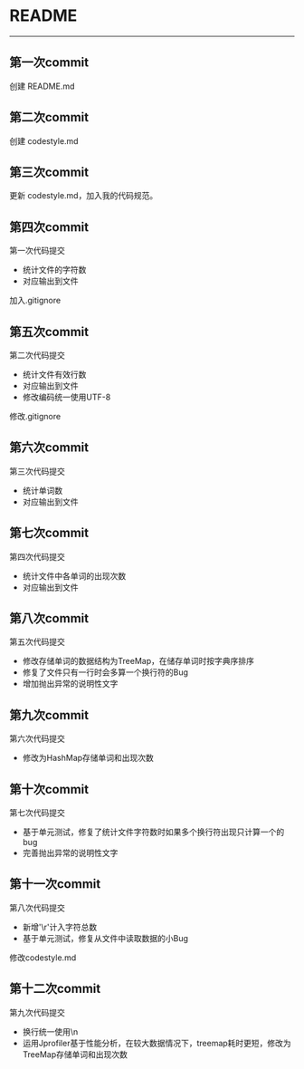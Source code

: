 # README
---

## 第一次commit
创建 README.md

## 第二次commit
创建 codestyle.md

## 第三次commit
更新 codestyle.md，加入我的代码规范。

## 第四次commit
第一次代码提交

 - 统计文件的字符数
 - 对应输出到文件

加入.gitignore

## 第五次commit
第二次代码提交

 - 统计文件有效行数
 - 对应输出到文件
 - 修改编码统一使用UTF-8

修改.gitignore

## 第六次commit
第三次代码提交

 - 统计单词数
 - 对应输出到文件

## 第七次commit
第四次代码提交

 - 统计文件中各单词的出现次数
 - 对应输出到文件

## 第八次commit
第五次代码提交

 - 修改存储单词的数据结构为TreeMap，在储存单词时按字典序排序
 - 修复了文件只有一行时会多算一个换行符的Bug
 - 增加抛出异常的说明性文字

## 第九次commit
第六次代码提交

 - 修改为HashMap存储单词和出现次数

## 第十次commit
第七次代码提交
    
 - 基于单元测试，修复了统计文件字符数时如果多个换行符出现只计算一个的bug
 - 完善抛出异常的说明性文字

## 第十一次commit
第八次代码提交

 - 新增'\r'计入字符总数
 - 基于单元测试，修复从文件中读取数据的小Bug

修改codestyle.md

## 第十二次commit
第九次代码提交

 - 换行统一使用\n
 - 运用Jprofiler基于性能分析，在较大数据情况下，treemap耗时更短，修改为TreeMap存储单词和出现次数